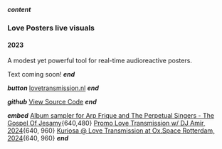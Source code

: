 ___content___
### Love Posters live visuals
#### 2023

A modest yet powerful tool for real-time audioreactive posters.

Text coming soon!
___end___

___button___
[lovetransmission.nl](https://lovetransmission.nl/)
___end___

___github___
[View Source Code](https://github.com/lshoek/loveposters)
___end___

___embed___
[Album sampler for Arp Frique and The Perpetual Singers - The Gospel Of Jesamy](https://www.youtube.com/embed/yjYkbXnUUso){640,480}
[Promo Love Transmission w/ DJ Amir, 2024](https://www.youtube.com/embed/D9EaxYKKEls){640, 960}
[Kuriosa @ Love Transmission at Ox.Space Rotterdam, 2024](https://www.youtube.com/embed/1kYRzWLamxM){640, 960}
___end___
